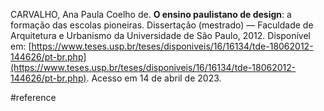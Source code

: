 CARVALHO, Ana Paula Coelho de. **O ensino paulistano de design**: a formação das escolas pioneiras. Dissertação (mestrado) — Faculdade de Arquitetura e Urbanismo da Universidade de São Paulo, 2012. Disponível em: [https://www.teses.usp.br/teses/disponiveis/16/16134/tde-18062012-144626/pt-br.php](https://www.teses.usp.br/teses/disponiveis/16/16134/tde-18062012-144626/pt-br.php). Acesso em 14 de abril de 2023.

#reference
